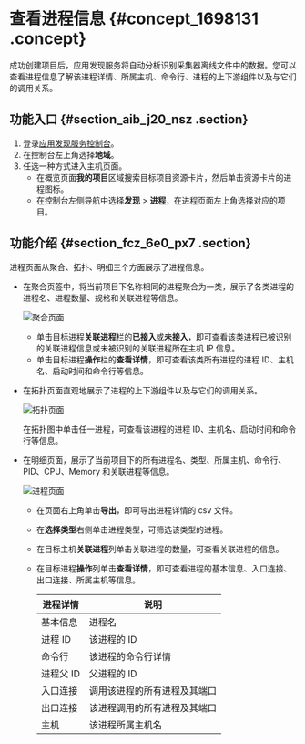 # 查看进程信息 {#concept_1698131 .concept}

成功创建项目后，应用发现服务将自动分析识别采集器离线文件中的数据。您可以查看进程信息了解该进程详情、所属主机、命令行、进程的上下游组件以及与它们的调用关系。

## 功能入口 {#section_aib_j20_nsz .section}

1.  登录[应用发现服务控制台](https://apds.console.aliyun.com)。
2.  在控制台左上角选择**地域**。
3.  任选一种方式进入主机页面。
    -   在概览页面**我的项目**区域搜索目标项目资源卡片，然后单击资源卡片的进程图标。
    -   在控制台左侧导航中选择**发现** \> **进程**，在进程页面左上角选择对应的项目。

## 功能介绍 {#section_fcz_6e0_px7 .section}

进程页面从聚合、拓扑、明细三个方面展示了进程信息。

-   在聚合页签中，将当前项目下名称相同的进程聚合为一类，展示了各类进程的进程名、进程数量、规格和关联进程等信息。

    ![聚合页面](http://static-aliyun-doc.oss-cn-hangzhou.aliyuncs.com/assets/img/1345974/156750230058801_zh-CN.png)

    -   单击目标进程**关联进程**栏的**已接入**或**未接入**，即可查看该类进程已被识别的关联进程信息或未被识别的关联进程所在主机 IP 信息。
    -   单击目标进程**操作**栏的**查看详情**，即可查看该类所有进程的进程 ID、主机名、启动时间和命令行等信息。
-   在拓扑页面直观地展示了进程的上下游组件以及与它们的调用关系。

    ![拓扑页面](http://static-aliyun-doc.oss-cn-hangzhou.aliyuncs.com/assets/img/1345974/156750230058820_zh-CN.png)

    在拓扑图中单击任一进程，可查看该进程的进程 ID、主机名、启动时间和命令行等信息。

-   在明细页面，展示了当前项目下的所有进程名、类型、所属主机、命令行、PID、CPU、Memory 和关联进程等信息。

    ![进程页面](http://static-aliyun-doc.oss-cn-hangzhou.aliyuncs.com/assets/img/1345974/156750230156995_zh-CN.png)

    -   在页面右上角单击**导出**，即可导出进程详情的 csv 文件。
    -   在**选择类型**右侧单击进程类型，可筛选该类型的进程。
    -   在目标主机**关联进程**列单击关联进程的数量，可查看关联进程的信息。
    -   在目标进程**操作**列单击**查看详情**，即可查看进程的基本信息、入口连接、出口连接、所属主机等信息。

        |进程详情|说明|
        |----|--|
        |基本信息|进程名|该进程的名称|
        |进程 ID|该进程的 ID|
        |命令行|该进程的命令行详情|
        |进程父 ID|父进程的 ID|
        |入口连接|调用该进程的所有进程及其端口|
        |出口连接|该进程调用的所有进程及其端口|
        |主机|该进程所属主机名|


